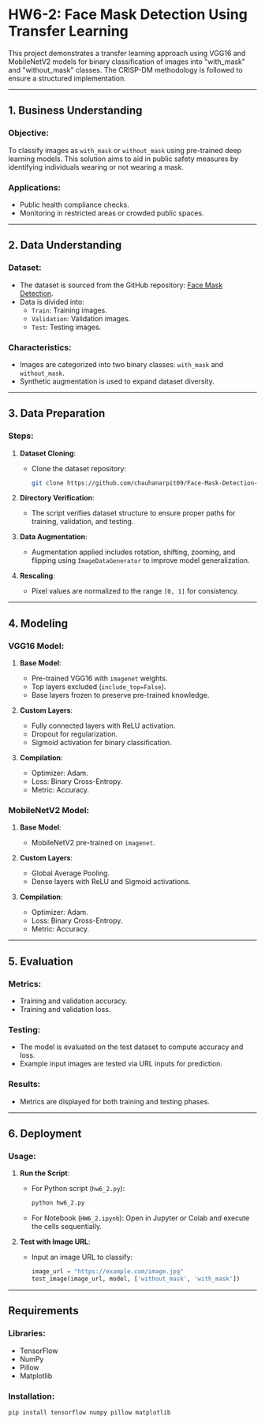 # HW6-2: Face Mask Detection Using Transfer Learning

This project demonstrates a transfer learning approach using VGG16 and MobileNetV2 models for binary classification of images into "with_mask" and "without_mask" classes. The CRISP-DM methodology is followed to ensure a structured implementation.

---

## 1. Business Understanding

### Objective:
To classify images as `with_mask` or `without_mask` using pre-trained deep learning models. This solution aims to aid in public safety measures by identifying individuals wearing or not wearing a mask.

### Applications:
- Public health compliance checks.
- Monitoring in restricted areas or crowded public spaces.

---

## 2. Data Understanding

### Dataset:
- The dataset is sourced from the GitHub repository: [Face Mask Detection](https://github.com/chauhanarpit09/Face-Mask-Detection-).
- Data is divided into:
  - `Train`: Training images.
  - `Validation`: Validation images.
  - `Test`: Testing images.

### Characteristics:
- Images are categorized into two binary classes: `with_mask` and `without_mask`.
- Synthetic augmentation is used to expand dataset diversity.

---

## 3. Data Preparation

### Steps:
1. **Dataset Cloning**:
   - Clone the dataset repository:
     ```bash
     git clone https://github.com/chauhanarpit09/Face-Mask-Detection-.git
     ```

2. **Directory Verification**:
   - The script verifies dataset structure to ensure proper paths for training, validation, and testing.

3. **Data Augmentation**:
   - Augmentation applied includes rotation, shifting, zooming, and flipping using `ImageDataGenerator` to improve model generalization.

4. **Rescaling**:
   - Pixel values are normalized to the range `[0, 1]` for consistency.

---

## 4. Modeling

### VGG16 Model:
1. **Base Model**:
   - Pre-trained VGG16 with `imagenet` weights.
   - Top layers excluded (`include_top=False`).
   - Base layers frozen to preserve pre-trained knowledge.

2. **Custom Layers**:
   - Fully connected layers with ReLU activation.
   - Dropout for regularization.
   - Sigmoid activation for binary classification.

3. **Compilation**:
   - Optimizer: Adam.
   - Loss: Binary Cross-Entropy.
   - Metric: Accuracy.

### MobileNetV2 Model:
1. **Base Model**:
   - MobileNetV2 pre-trained on `imagenet`.

2. **Custom Layers**:
   - Global Average Pooling.
   - Dense layers with ReLU and Sigmoid activations.

3. **Compilation**:
   - Optimizer: Adam.
   - Loss: Binary Cross-Entropy.
   - Metric: Accuracy.

---

## 5. Evaluation

### Metrics:
- Training and validation accuracy.
- Training and validation loss.

### Testing:
- The model is evaluated on the test dataset to compute accuracy and loss.
- Example input images are tested via URL inputs for prediction.

### Results:
- Metrics are displayed for both training and testing phases.

---

## 6. Deployment

### Usage:
1. **Run the Script**:
   - For Python script (`hw6_2.py`):
     ```bash
     python hw6_2.py
     ```
   - For Notebook (`HW6_2.ipynb`):
     Open in Jupyter or Colab and execute the cells sequentially.

2. **Test with Image URL**:
   - Input an image URL to classify:
     ```python
     image_url = "https://example.com/image.jpg"
     test_image(image_url, model, ['without_mask', 'with_mask'])
     ```

---

## Requirements

### Libraries:
- TensorFlow
- NumPy
- Pillow
- Matplotlib

### Installation:
```bash
pip install tensorflow numpy pillow matplotlib
